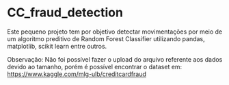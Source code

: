 # CC_fraud_detection
Este pequeno projeto tem por objetivo detectar movimentações por meio de um algoritmo preditivo de Random Forest Classifier utilizando pandas, matplotlib, scikit learn entre outros.

Observação: Não foi possível fazer o upload do arquivo referente aos dados devido ao tamanho, porém é possível encontrar o dataset em: https://www.kaggle.com/mlg-ulb/creditcardfraud

